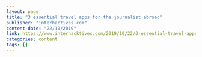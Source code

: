 ```yaml
---
layout: page
title: "3 essential travel apps for the journalist abroad"
publisher: "interhactives.com"
content-date: "22/10/2019"
link: https://www.interhacktives.com/2019/10/22/3-essential-travel-apps-for-the-journalist-abroad/
categories: content
tags: []
---
```

